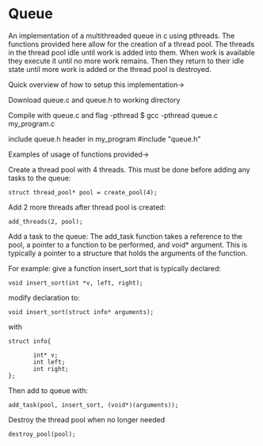 # Queue
An implementation of a multithreaded queue in c using pthreads. The functions provided here allow for the creation of a thread pool. The threads in the thread pool idle until work is added into them. When work is available they execute it until no more work remains. Then they return to their idle state until more work is added or the thread pool is destroyed.




Quick overview of how to setup this implementation->

Download queue.c and queue.h to working directory

Compile with queue.c and flag -pthread
	$ gcc -pthread queue.c my_program.c 

include queue.h header in my_program
	#include "queue.h"





Examples of usage of functions provided->

Create a thread pool with 4 threads. This must be done before adding any tasks to the queue:

	struct thread_pool* pool = create_pool(4);

Add 2 more threads after thread pool is created:

	add_threads(2, pool);

Add a task to the queue:
The add_task function takes a reference to the pool, a pointer to a function to be performed, and void* argument. This is typically a pointer to a  structure that holds the arguments of the function.

For example: give a function insert_sort that is typically declared:

	void insert_sort(int *v, left, right);

modify declaration to:

	void insert_sort(struct info* arguments);

with

	struct info{

	       int* v;
	       int left;
	       int right;
	};

Then add to queue with:

	add_task(pool, insert_sort, (void*)(arguments));

Destroy the thread pool when no longer needed

	destroy_pool(pool);

